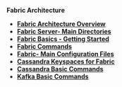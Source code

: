<strong>Fabric Architecture<strong>
        
<ul>
        <li><a href="/articles/02_fabric_architecture/01_fabric_architecture_overview.md">Fabric Architecture Overview</a></li>
        <li><a href="/articles/02_fabric_architecture/02_fabric_directories.md">Fabric Server- Main Directories</a></li>
        <li><a href="/articles/02_fabric_architecture/03_fabric_basics_getting_started.md">Fabric Basics - Getting Started</a></li>
        <li><a href="/articles/02_fabric_architecture/04_fabric_commands.md">Fabric Commands</a></li>
        <li><a href="/articles/02_fabric_architecture/05_fabric_main_configuration_files.md">Fabric- Main Configuration Files</a></li>
        <li><a href="/articles/02_fabric_architecture/06_cassandra_keyspaces_for_fabric.md">Cassandra Keyspaces for Fabric</a></li>
        <li><a href="/articles/02_fabric_architecture/07_cassandra_basic_commands.md">Cassandra Basic Commands</a></li>
        <li><a href="/articles/02_fabric_architecture/08_kafka_basic_commands.md">Kafka Basic Commands</a></li>
</ul>

